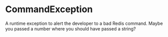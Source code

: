 CommandException
====

A runtime exception to alert the developer to a bad Redis command. Maybe you
passed a number where you should have passed a string?